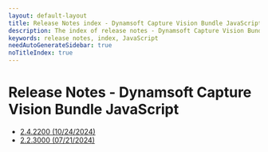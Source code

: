 ```yaml
---
layout: default-layout
title: Release Notes index - Dynamsoft Capture Vision Bundle JavaScript Edition
description: The index of release notes - Dynamsoft Capture Vision BundleJavaScript Edition.
keywords: release notes, index, JavaScript
needAutoGenerateSidebar: true
noTitleIndex: true
---
```


# Release Notes - Dynamsoft Capture Vision Bundle JavaScript

- [2.4.2200 (10/24/2024)](dcvb.md#242200-10242024)
- [2.2.3000 (07/21/2024)](dcvb.md#223000-07212024)